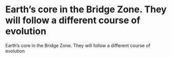 # Earth’s core in the Bridge Zone. They will follow a different course of evolution

Earth’s core in the Bridge Zone. They will follow a different course of evolution